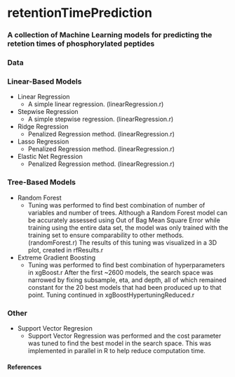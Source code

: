 # retentionTimePrediction
### A collection of Machine Learning models for predicting the retetion times of phosphorylated peptides
### Data

### Linear-Based Models
- Linear Regression
    - A simple linear regression. (linearRegression.r)
- Stepwise Regression
   - A simple stepwise regression. (linearRegression.r)
- Ridge Regression
  - Penalized Regression method. (linearRegression.r)
- Lasso Regression
  - Penalized Regression method. (linearRegression.r)
- Elastic Net Regression
  - Penalized Regression method. (linearRegression.r)
### Tree-Based Models
- Random Forest
  - Tuning was performed to find best combination of number of variables and number of trees. Although a Random Forest model can be accurately assessed using Out of Bag Mean Square Error while training using the entire data set, the model was only trained with the training set to ensure comparability to other methods. (randomForest.r) The results of this tuning was visualized in a 3D plot, created in rfResults.r
- Extreme Gradient Boosting
  - Tuning was performed to find best combination of hyperparameters in xgBoost.r After the first ~2600 models, the search space was narrowed by fixing subsample, eta, and depth, all of which remained constant for the 20 best models that had been produced up to that point. Tuning continued in xgBoostHypertuningReduced.r
### Other
- Support Vector Regresion
  - Support Vector Regression was performed and the cost parameter was tuned to find the best model in the search space. This was implemented in parallel in R to help reduce computation time.
#### References
